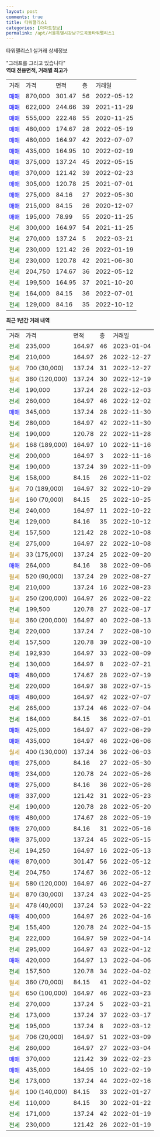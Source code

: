 ```yaml
---
layout: post
comments: true
title: 타워팰리스1
categories: [아파트정보]
permalink: /apt/서울특별시강남구도곡동타워팰리스1
---
```


타워팰리스1 실거래 상세정보

<script type="text/javascript">
  google.charts.load('current', {'packages':['line', 'corechart']});
  google.charts.setOnLoadCallback(drawChart);

  function drawChart() {
    var data = new google.visualization.DataTable();
    data.addColumn('date', '거래일');
    data.addColumn('number', "매매");
    data.addColumn('number', "전세");
    data.addColumn('number', "전매");

    data.addRows([[new Date(Date.parse("2023-01-04")), null, 235000, null], [new Date(Date.parse("2022-12-27")), null, 210000, null], [new Date(Date.parse("2022-12-27")), null, null, null], [new Date(Date.parse("2022-12-19")), null, null, null], [new Date(Date.parse("2022-12-03")), null, 190000, null], [new Date(Date.parse("2022-12-02")), null, 260000, null], [new Date(Date.parse("2022-11-30")), 345000, null, null], [new Date(Date.parse("2022-11-30")), null, 280000, null], [new Date(Date.parse("2022-11-28")), null, 190000, null], [new Date(Date.parse("2022-11-16")), null, null, null], [new Date(Date.parse("2022-11-16")), null, 200000, null], [new Date(Date.parse("2022-11-09")), null, 190000, null], [new Date(Date.parse("2022-11-02")), null, 158000, null], [new Date(Date.parse("2022-10-29")), null, null, null], [new Date(Date.parse("2022-10-25")), null, null, null], [new Date(Date.parse("2022-10-22")), null, 240000, null], [new Date(Date.parse("2022-10-12")), null, 129000, null], [new Date(Date.parse("2022-10-08")), null, 157500, null], [new Date(Date.parse("2022-10-08")), null, 275000, null], [new Date(Date.parse("2022-09-20")), null, null, null], [new Date(Date.parse("2022-09-06")), 264000, null, null], [new Date(Date.parse("2022-08-27")), null, null, null], [new Date(Date.parse("2022-08-23")), null, 210000, null], [new Date(Date.parse("2022-08-22")), null, null, null], [new Date(Date.parse("2022-08-17")), null, 199500, null], [new Date(Date.parse("2022-08-13")), null, null, null], [new Date(Date.parse("2022-08-10")), null, 220000, null], [new Date(Date.parse("2022-08-10")), null, 157500, null], [new Date(Date.parse("2022-08-09")), null, 192930, null], [new Date(Date.parse("2022-07-21")), null, 130000, null], [new Date(Date.parse("2022-07-19")), 480000, null, null], [new Date(Date.parse("2022-07-15")), null, 220000, null], [new Date(Date.parse("2022-07-07")), 480000, null, null], [new Date(Date.parse("2022-07-04")), null, 265000, null], [new Date(Date.parse("2022-07-01")), null, 164000, null], [new Date(Date.parse("2022-06-29")), 425000, null, null], [new Date(Date.parse("2022-06-06")), 435000, null, null], [new Date(Date.parse("2022-06-03")), null, null, null], [new Date(Date.parse("2022-05-30")), 275000, null, null], [new Date(Date.parse("2022-05-26")), 234000, null, null], [new Date(Date.parse("2022-05-26")), 275000, null, null], [new Date(Date.parse("2022-05-23")), 337000, null, null], [new Date(Date.parse("2022-05-20")), null, 190000, null], [new Date(Date.parse("2022-05-19")), 480000, null, null], [new Date(Date.parse("2022-05-16")), 270000, null, null], [new Date(Date.parse("2022-05-15")), 375000, null, null], [new Date(Date.parse("2022-05-13")), null, 194250, null], [new Date(Date.parse("2022-05-12")), 870000, null, null], [new Date(Date.parse("2022-05-12")), null, 204750, null], [new Date(Date.parse("2022-04-27")), null, null, null], [new Date(Date.parse("2022-04-25")), null, null, null], [new Date(Date.parse("2022-04-22")), null, null, null], [new Date(Date.parse("2022-04-16")), 400000, null, null], [new Date(Date.parse("2022-04-15")), null, 155400, null], [new Date(Date.parse("2022-04-14")), null, 222000, null], [new Date(Date.parse("2022-04-12")), null, 295000, null], [new Date(Date.parse("2022-04-06")), 420000, null, null], [new Date(Date.parse("2022-04-02")), null, 157500, null], [new Date(Date.parse("2022-04-02")), null, null, null], [new Date(Date.parse("2022-03-23")), null, null, null], [new Date(Date.parse("2022-03-21")), null, 270000, null], [new Date(Date.parse("2022-03-17")), null, 173000, null], [new Date(Date.parse("2022-03-12")), null, 195000, null], [new Date(Date.parse("2022-03-09")), null, null, null], [new Date(Date.parse("2022-03-04")), null, 260000, null], [new Date(Date.parse("2022-02-23")), 370000, null, null], [new Date(Date.parse("2022-02-19")), 435000, null, null], [new Date(Date.parse("2022-02-16")), null, 173000, null], [new Date(Date.parse("2022-01-27")), null, null, null], [new Date(Date.parse("2022-01-22")), null, 110000, null], [new Date(Date.parse("2022-01-19")), null, 171000, null], [new Date(Date.parse("2022-01-19")), null, 230000, null]]);

    var options = {
      hAxis: {
        format: 'yyyy/MM/dd'
      },    
      lineWidth: 0,
      pointsVisible: true,    
      title: '최근 1년간 유형별 실거래가 분포',
      legend: { position: 'bottom' }
    };

    var formatter = new google.visualization.NumberFormat({pattern:'###,###'} );
    formatter.format(data, 1);
    formatter.format(data, 2);
    
    setTimeout(function() {
        var chart = new google.visualization.LineChart(document.getElementById('columnchart_material'));
        chart.draw(data, (options));
        document.getElementById('loading').style.display = 'none';
    }, 200);
  }
</script>


<div id="loading" style="z-index:20; display: block; margin-left: 0px">"그래프를 그리고 있습니다"</div>
<div id="columnchart_material" style="width: 95%; margin-left: 0px; display: block"></div>
<!-- contents start -->
<b>역대 전용면적, 거래별 최고가</b>
<table class="sortable">
    <tr>
      <td>거래</td>
      <td>가격</td>
      <td>면적</td>
      <td>층</td>
      <td>거래일</td>
    </tr>
        <tr>
          <td><a style="color: blue">매매</a></td>
          <td>870,000</td>
          <td>301.47</td>
          <td>56</td>
          <td>2022-05-12</td>
        </tr>            <tr>
          <td><a style="color: blue">매매</a></td>
          <td>622,000</td>
          <td>244.66</td>
          <td>39</td>
          <td>2021-11-29</td>
        </tr>            <tr>
          <td><a style="color: blue">매매</a></td>
          <td>555,000</td>
          <td>222.48</td>
          <td>55</td>
          <td>2020-11-25</td>
        </tr>            <tr>
          <td><a style="color: blue">매매</a></td>
          <td>480,000</td>
          <td>174.67</td>
          <td>28</td>
          <td>2022-05-19</td>
        </tr>            <tr>
          <td><a style="color: blue">매매</a></td>
          <td>480,000</td>
          <td>164.97</td>
          <td>42</td>
          <td>2022-07-07</td>
        </tr>            <tr>
          <td><a style="color: blue">매매</a></td>
          <td>435,000</td>
          <td>164.95</td>
          <td>10</td>
          <td>2022-02-19</td>
        </tr>            <tr>
          <td><a style="color: blue">매매</a></td>
          <td>375,000</td>
          <td>137.24</td>
          <td>45</td>
          <td>2022-05-15</td>
        </tr>            <tr>
          <td><a style="color: blue">매매</a></td>
          <td>370,000</td>
          <td>121.42</td>
          <td>39</td>
          <td>2022-02-23</td>
        </tr>            <tr>
          <td><a style="color: blue">매매</a></td>
          <td>305,000</td>
          <td>120.78</td>
          <td>25</td>
          <td>2021-07-01</td>
        </tr>            <tr>
          <td><a style="color: blue">매매</a></td>
          <td>275,000</td>
          <td>84.16</td>
          <td>27</td>
          <td>2022-05-30</td>
        </tr>            <tr>
          <td><a style="color: blue">매매</a></td>
          <td>215,000</td>
          <td>84.15</td>
          <td>26</td>
          <td>2020-12-07</td>
        </tr>            <tr>
          <td><a style="color: blue">매매</a></td>
          <td>195,000</td>
          <td>78.99</td>
          <td>55</td>
          <td>2020-11-25</td>
        </tr>        
        <tr>
              <td><a style="color: darkgreen">전세</a></td>
              <td>300,000</td>
              <td>164.97</td>
              <td>54</td>
              <td>2021-11-25</td>
            </tr>            <tr>
              <td><a style="color: darkgreen">전세</a></td>
              <td>270,000</td>
              <td>137.24</td>
              <td>5</td>
              <td>2022-03-21</td>
            </tr>            <tr>
              <td><a style="color: darkgreen">전세</a></td>
              <td>230,000</td>
              <td>121.42</td>
              <td>26</td>
              <td>2022-01-19</td>
            </tr>            <tr>
              <td><a style="color: darkgreen">전세</a></td>
              <td>230,000</td>
              <td>120.78</td>
              <td>42</td>
              <td>2021-06-30</td>
            </tr>            <tr>
              <td><a style="color: darkgreen">전세</a></td>
              <td>204,750</td>
              <td>174.67</td>
              <td>36</td>
              <td>2022-05-12</td>
            </tr>            <tr>
              <td><a style="color: darkgreen">전세</a></td>
              <td>199,500</td>
              <td>164.95</td>
              <td>37</td>
              <td>2021-10-20</td>
            </tr>            <tr>
              <td><a style="color: darkgreen">전세</a></td>
              <td>164,000</td>
              <td>84.15</td>
              <td>36</td>
              <td>2022-07-01</td>
            </tr>            <tr>
              <td><a style="color: darkgreen">전세</a></td>
              <td>129,000</td>
              <td>84.16</td>
              <td>35</td>
              <td>2022-10-12</td>
            </tr>        
    
</table>

<b>최근 1년간 거래 내역</b>

<table class="sortable">
    <tr>
      <td>거래</td>
      <td>가격</td>
      <td>면적</td>
      <td>층</td>
      <td>거래일</td>
    </tr>
    <tr>
      <td><a style="color: darkgreen">전세</a></td>
      <td>235,000</td>
      <td>164.97</td>
      <td>46</td>
      <td>2023-01-04</td>
    </tr>          <tr>
      <td><a style="color: darkgreen">전세</a></td>
      <td>210,000</td>
      <td>164.97</td>
      <td>26</td>
      <td>2022-12-27</td>
    </tr>          <tr>
      <td><a style="color: darkgoldenrod">월세</a></td>
      <td>700 (30,000)</td>
      <td>137.24</td>
      <td>31</td>
      <td>2022-12-27</td>
    </tr>          <tr>
      <td><a style="color: darkgoldenrod">월세</a></td>
      <td>360 (120,000)</td>
      <td>137.24</td>
      <td>30</td>
      <td>2022-12-19</td>
    </tr>          <tr>
      <td><a style="color: darkgreen">전세</a></td>
      <td>190,000</td>
      <td>137.24</td>
      <td>28</td>
      <td>2022-12-03</td>
    </tr>          <tr>
      <td><a style="color: darkgreen">전세</a></td>
      <td>260,000</td>
      <td>164.97</td>
      <td>46</td>
      <td>2022-12-02</td>
    </tr>          <tr>
      <td><a style="color: blue">매매</a></td>
      <td>345,000</td>
      <td>137.24</td>
      <td>28</td>
      <td>2022-11-30</td>
    </tr>          <tr>
      <td><a style="color: darkgreen">전세</a></td>
      <td>280,000</td>
      <td>164.97</td>
      <td>42</td>
      <td>2022-11-30</td>
    </tr>          <tr>
      <td><a style="color: darkgreen">전세</a></td>
      <td>190,000</td>
      <td>120.78</td>
      <td>22</td>
      <td>2022-11-28</td>
    </tr>          <tr>
      <td><a style="color: darkgoldenrod">월세</a></td>
      <td>168 (189,000)</td>
      <td>164.97</td>
      <td>10</td>
      <td>2022-11-16</td>
    </tr>          <tr>
      <td><a style="color: darkgreen">전세</a></td>
      <td>200,000</td>
      <td>164.97</td>
      <td>3</td>
      <td>2022-11-16</td>
    </tr>          <tr>
      <td><a style="color: darkgreen">전세</a></td>
      <td>190,000</td>
      <td>137.24</td>
      <td>39</td>
      <td>2022-11-09</td>
    </tr>          <tr>
      <td><a style="color: darkgreen">전세</a></td>
      <td>158,000</td>
      <td>84.15</td>
      <td>26</td>
      <td>2022-11-02</td>
    </tr>          <tr>
      <td><a style="color: darkgoldenrod">월세</a></td>
      <td>70 (189,000)</td>
      <td>164.97</td>
      <td>32</td>
      <td>2022-10-29</td>
    </tr>          <tr>
      <td><a style="color: darkgoldenrod">월세</a></td>
      <td>160 (70,000)</td>
      <td>84.15</td>
      <td>25</td>
      <td>2022-10-25</td>
    </tr>          <tr>
      <td><a style="color: darkgreen">전세</a></td>
      <td>240,000</td>
      <td>164.97</td>
      <td>11</td>
      <td>2022-10-22</td>
    </tr>          <tr>
      <td><a style="color: darkgreen">전세</a></td>
      <td>129,000</td>
      <td>84.16</td>
      <td>35</td>
      <td>2022-10-12</td>
    </tr>          <tr>
      <td><a style="color: darkgreen">전세</a></td>
      <td>157,500</td>
      <td>121.42</td>
      <td>28</td>
      <td>2022-10-08</td>
    </tr>          <tr>
      <td><a style="color: darkgreen">전세</a></td>
      <td>275,000</td>
      <td>164.97</td>
      <td>22</td>
      <td>2022-10-08</td>
    </tr>          <tr>
      <td><a style="color: darkgoldenrod">월세</a></td>
      <td>33 (175,000)</td>
      <td>137.24</td>
      <td>25</td>
      <td>2022-09-20</td>
    </tr>          <tr>
      <td><a style="color: blue">매매</a></td>
      <td>264,000</td>
      <td>84.16</td>
      <td>38</td>
      <td>2022-09-06</td>
    </tr>          <tr>
      <td><a style="color: darkgoldenrod">월세</a></td>
      <td>520 (90,000)</td>
      <td>137.24</td>
      <td>29</td>
      <td>2022-08-27</td>
    </tr>          <tr>
      <td><a style="color: darkgreen">전세</a></td>
      <td>210,000</td>
      <td>137.24</td>
      <td>16</td>
      <td>2022-08-23</td>
    </tr>          <tr>
      <td><a style="color: darkgoldenrod">월세</a></td>
      <td>250 (200,000)</td>
      <td>164.97</td>
      <td>26</td>
      <td>2022-08-22</td>
    </tr>          <tr>
      <td><a style="color: darkgreen">전세</a></td>
      <td>199,500</td>
      <td>120.78</td>
      <td>27</td>
      <td>2022-08-17</td>
    </tr>          <tr>
      <td><a style="color: darkgoldenrod">월세</a></td>
      <td>360 (200,000)</td>
      <td>164.97</td>
      <td>40</td>
      <td>2022-08-13</td>
    </tr>          <tr>
      <td><a style="color: darkgreen">전세</a></td>
      <td>220,000</td>
      <td>137.24</td>
      <td>7</td>
      <td>2022-08-10</td>
    </tr>          <tr>
      <td><a style="color: darkgreen">전세</a></td>
      <td>157,500</td>
      <td>120.78</td>
      <td>39</td>
      <td>2022-08-10</td>
    </tr>          <tr>
      <td><a style="color: darkgreen">전세</a></td>
      <td>192,930</td>
      <td>164.97</td>
      <td>33</td>
      <td>2022-08-09</td>
    </tr>          <tr>
      <td><a style="color: darkgreen">전세</a></td>
      <td>130,000</td>
      <td>164.97</td>
      <td>8</td>
      <td>2022-07-21</td>
    </tr>          <tr>
      <td><a style="color: blue">매매</a></td>
      <td>480,000</td>
      <td>174.67</td>
      <td>28</td>
      <td>2022-07-19</td>
    </tr>          <tr>
      <td><a style="color: darkgreen">전세</a></td>
      <td>220,000</td>
      <td>164.97</td>
      <td>38</td>
      <td>2022-07-15</td>
    </tr>          <tr>
      <td><a style="color: blue">매매</a></td>
      <td>480,000</td>
      <td>164.97</td>
      <td>42</td>
      <td>2022-07-07</td>
    </tr>          <tr>
      <td><a style="color: darkgreen">전세</a></td>
      <td>265,000</td>
      <td>137.24</td>
      <td>46</td>
      <td>2022-07-04</td>
    </tr>          <tr>
      <td><a style="color: darkgreen">전세</a></td>
      <td>164,000</td>
      <td>84.15</td>
      <td>36</td>
      <td>2022-07-01</td>
    </tr>          <tr>
      <td><a style="color: blue">매매</a></td>
      <td>425,000</td>
      <td>164.97</td>
      <td>47</td>
      <td>2022-06-29</td>
    </tr>          <tr>
      <td><a style="color: blue">매매</a></td>
      <td>435,000</td>
      <td>164.97</td>
      <td>46</td>
      <td>2022-06-06</td>
    </tr>          <tr>
      <td><a style="color: darkgoldenrod">월세</a></td>
      <td>400 (130,000)</td>
      <td>137.24</td>
      <td>36</td>
      <td>2022-06-03</td>
    </tr>          <tr>
      <td><a style="color: blue">매매</a></td>
      <td>275,000</td>
      <td>84.16</td>
      <td>27</td>
      <td>2022-05-30</td>
    </tr>          <tr>
      <td><a style="color: blue">매매</a></td>
      <td>234,000</td>
      <td>120.78</td>
      <td>24</td>
      <td>2022-05-26</td>
    </tr>          <tr>
      <td><a style="color: blue">매매</a></td>
      <td>275,000</td>
      <td>84.16</td>
      <td>36</td>
      <td>2022-05-26</td>
    </tr>          <tr>
      <td><a style="color: blue">매매</a></td>
      <td>337,000</td>
      <td>121.42</td>
      <td>31</td>
      <td>2022-05-23</td>
    </tr>          <tr>
      <td><a style="color: darkgreen">전세</a></td>
      <td>190,000</td>
      <td>120.78</td>
      <td>28</td>
      <td>2022-05-20</td>
    </tr>          <tr>
      <td><a style="color: blue">매매</a></td>
      <td>480,000</td>
      <td>174.67</td>
      <td>28</td>
      <td>2022-05-19</td>
    </tr>          <tr>
      <td><a style="color: blue">매매</a></td>
      <td>270,000</td>
      <td>84.16</td>
      <td>31</td>
      <td>2022-05-16</td>
    </tr>          <tr>
      <td><a style="color: blue">매매</a></td>
      <td>375,000</td>
      <td>137.24</td>
      <td>45</td>
      <td>2022-05-15</td>
    </tr>          <tr>
      <td><a style="color: darkgreen">전세</a></td>
      <td>194,250</td>
      <td>164.97</td>
      <td>16</td>
      <td>2022-05-13</td>
    </tr>          <tr>
      <td><a style="color: blue">매매</a></td>
      <td>870,000</td>
      <td>301.47</td>
      <td>56</td>
      <td>2022-05-12</td>
    </tr>          <tr>
      <td><a style="color: darkgreen">전세</a></td>
      <td>204,750</td>
      <td>174.67</td>
      <td>36</td>
      <td>2022-05-12</td>
    </tr>          <tr>
      <td><a style="color: darkgoldenrod">월세</a></td>
      <td>580 (120,000)</td>
      <td>164.97</td>
      <td>46</td>
      <td>2022-04-27</td>
    </tr>          <tr>
      <td><a style="color: darkgoldenrod">월세</a></td>
      <td>870 (30,000)</td>
      <td>137.24</td>
      <td>43</td>
      <td>2022-04-25</td>
    </tr>          <tr>
      <td><a style="color: darkgoldenrod">월세</a></td>
      <td>478 (40,000)</td>
      <td>137.24</td>
      <td>53</td>
      <td>2022-04-22</td>
    </tr>          <tr>
      <td><a style="color: blue">매매</a></td>
      <td>400,000</td>
      <td>164.97</td>
      <td>26</td>
      <td>2022-04-16</td>
    </tr>          <tr>
      <td><a style="color: darkgreen">전세</a></td>
      <td>155,400</td>
      <td>120.78</td>
      <td>24</td>
      <td>2022-04-15</td>
    </tr>          <tr>
      <td><a style="color: darkgreen">전세</a></td>
      <td>222,000</td>
      <td>164.97</td>
      <td>59</td>
      <td>2022-04-14</td>
    </tr>          <tr>
      <td><a style="color: darkgreen">전세</a></td>
      <td>295,000</td>
      <td>164.97</td>
      <td>43</td>
      <td>2022-04-12</td>
    </tr>          <tr>
      <td><a style="color: blue">매매</a></td>
      <td>420,000</td>
      <td>164.97</td>
      <td>13</td>
      <td>2022-04-06</td>
    </tr>          <tr>
      <td><a style="color: darkgreen">전세</a></td>
      <td>157,500</td>
      <td>120.78</td>
      <td>34</td>
      <td>2022-04-02</td>
    </tr>          <tr>
      <td><a style="color: darkgoldenrod">월세</a></td>
      <td>360 (70,000)</td>
      <td>84.15</td>
      <td>41</td>
      <td>2022-04-02</td>
    </tr>          <tr>
      <td><a style="color: darkgoldenrod">월세</a></td>
      <td>650 (100,000)</td>
      <td>164.97</td>
      <td>46</td>
      <td>2022-03-23</td>
    </tr>          <tr>
      <td><a style="color: darkgreen">전세</a></td>
      <td>270,000</td>
      <td>137.24</td>
      <td>5</td>
      <td>2022-03-21</td>
    </tr>          <tr>
      <td><a style="color: darkgreen">전세</a></td>
      <td>173,000</td>
      <td>137.24</td>
      <td>37</td>
      <td>2022-03-17</td>
    </tr>          <tr>
      <td><a style="color: darkgreen">전세</a></td>
      <td>195,000</td>
      <td>137.24</td>
      <td>8</td>
      <td>2022-03-12</td>
    </tr>          <tr>
      <td><a style="color: darkgoldenrod">월세</a></td>
      <td>706 (20,000)</td>
      <td>164.97</td>
      <td>51</td>
      <td>2022-03-09</td>
    </tr>          <tr>
      <td><a style="color: darkgreen">전세</a></td>
      <td>260,000</td>
      <td>164.97</td>
      <td>27</td>
      <td>2022-03-04</td>
    </tr>          <tr>
      <td><a style="color: blue">매매</a></td>
      <td>370,000</td>
      <td>121.42</td>
      <td>39</td>
      <td>2022-02-23</td>
    </tr>          <tr>
      <td><a style="color: blue">매매</a></td>
      <td>435,000</td>
      <td>164.95</td>
      <td>10</td>
      <td>2022-02-19</td>
    </tr>          <tr>
      <td><a style="color: darkgreen">전세</a></td>
      <td>173,000</td>
      <td>137.24</td>
      <td>44</td>
      <td>2022-02-16</td>
    </tr>          <tr>
      <td><a style="color: darkgoldenrod">월세</a></td>
      <td>100 (140,000)</td>
      <td>84.15</td>
      <td>33</td>
      <td>2022-01-27</td>
    </tr>          <tr>
      <td><a style="color: darkgreen">전세</a></td>
      <td>110,000</td>
      <td>84.15</td>
      <td>30</td>
      <td>2022-01-22</td>
    </tr>          <tr>
      <td><a style="color: darkgreen">전세</a></td>
      <td>171,000</td>
      <td>137.24</td>
      <td>42</td>
      <td>2022-01-19</td>
    </tr>          <tr>
      <td><a style="color: darkgreen">전세</a></td>
      <td>230,000</td>
      <td>121.42</td>
      <td>26</td>
      <td>2022-01-19</td>
    </tr>      </table>
<!-- contents end -->    

